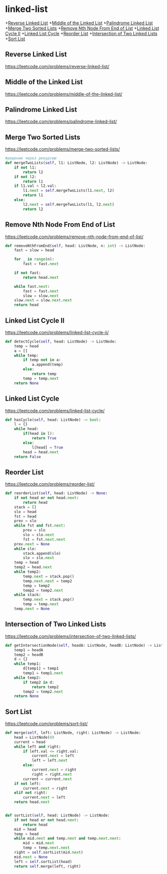 # linked-list
+[Reverse Linked List](#reverse-linked-list)
+[Middle of the Linked List](#middle-of-the-linked-list)
+[Palindrome Linked List](#palindrome-linked-list)
+[Merge Two Sorted Lists](#merge-two-sorted-lists)
+[Remove Nth Node From End of List](#remove-nth-node-from-end-of-list)
+[Linked List Cycle II](#linked-list-cycle-ii)
+[Linked List Cycle](#linked-list-cycle)
+[Reorder List](#reorder-list)
+[Intersection of Two Linked Lists](#intersection-of-two-linked-lists)
+[Sort List](#sort-list)


## Reverse Linked List
https://leetcode.com/problems/reverse-linked-list/

## Middle of the Linked List
https://leetcode.com/problems/middle-of-the-linked-list/

## Palindrome Linked List
https://leetcode.com/problems/palindrome-linked-list/

## Merge Two Sorted Lists
https://leetcode.com/problems/merge-two-sorted-lists/

```python
#решение через рекурсию 
def mergeTwoLists(self, l1: ListNode, l2: ListNode) -> ListNode:
    if not l1:
        return l2
    if not l2:
        return l1
    if l1.val < l2.val:
        l1.next = self.mergeTwoLists(l1.next, l2)
        return l1
    else:
        l2.next = self.mergeTwoLists(l1, l2.next)
        return l2
```



## Remove Nth Node From End of List
https://leetcode.com/problems/remove-nth-node-from-end-of-list/
```python
def removeNthFromEnd(self, head: ListNode, n: int) -> ListNode:
    fast = slow = head

    for _ in range(n):
        fast = fast.next

    if not fast:
        return head.next

    while fast.next:
        fast = fast.next
        slow = slow.next
    slow.next = slow.next.next
    return head
```

## Linked List Cycle II
https://leetcode.com/problems/linked-list-cycle-ii/
```python
def detectCycle(self, head: ListNode) -> ListNode:
    temp = head
    a = []
    while temp:
        if temp not in a:
            a.append(temp)
        else:
            return temp
        temp = temp.next
    return None
```

## Linked List Cycle
https://leetcode.com/problems/linked-list-cycle/
```python
def hasCycle(self, head: ListNode) -> bool:
    l = {}
    while head:
        if(head in l):
            return True
        else:
            l[head] = True
        head = head.next
    return False
```

## Reorder List
https://leetcode.com/problems/reorder-list/
```python 
def reorderList(self, head: ListNode) -> None:
    if not head or not head.next:
        return head
    stack = []
    slo = head
    fst = head
    prev = slo
    while fst and fst.next:
        prev = slo
        slo = slo.next
        fst = fst.next.next
    prev.next = None
    while slo:
        stack.append(slo)
        slo = slo.next
    temp = head
    temp2 = head.next
    while temp2:
        temp.next = stack.pop()
        temp.next.next = temp2
        temp = temp2
        temp2 = temp2.next
    while stack:
        temp.next = stack.pop()
        temp = temp.next
    temp.next = None

```
## Intersection of Two Linked Lists
https://leetcode.com/problems/intersection-of-two-linked-lists/
```python
def getIntersectionNode(self, headA: ListNode, headB: ListNode) -> ListNode:
    temp1 = headA
    temp2 = headB
    d = {}
    while temp1:
        d[temp1] = temp1
        temp1 = temp1.next
    while temp2:
        if temp2 in d:
            return temp2
        temp2 = temp2.next
    return None

```
## Sort List
https://leetcode.com/problems/sort-list/
```python
def merge(self, left: ListNode, right: ListNode) -> ListNode:
    head = ListNode(0)
    current = head
    while left and right:
        if left.val <= right.val:
            current.next = left
            left = left.next
        else:
            current.next = right
            right = right.next
        current = current.next
    if not left:
        current.next = right
    elif not right:
        current.next = left
    return head.next


def sortList(self, head: ListNode) -> ListNode:
    if not head or not head.next:
        return head
    mid = head
    temp = head
    while mid.next and temp.next and temp.next.next:
        mid = mid.next
        temp = temp.next.next
    right = self.sortList(mid.next)
    mid.next = None
    left = self.sortList(head)
    return self.merge(left, right)

```
